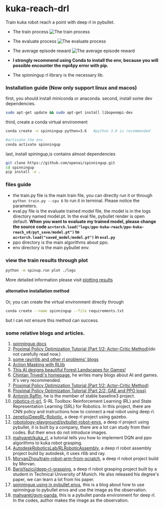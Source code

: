 # kuka-reach-drl
Train kuka robot reach a point with deep rl in pybullet.

* The train process
![The train process](https://github.com/borninfreedom/kuka-reach-drl/blob/main/pictures/train.gif)
* The evaluate process
![The evaluate process](https://github.com/borninfreedom/kuka-reach-drl/blob/main/pictures/eval.gif)
* The average episode reward
![The average episode reward](https://github.com/borninfreedom/kuka-reach-drl/blob/main/pictures/train_results.png)


* **I strongly recommend using Conda to install the env, because you will possible encounter the mpi4py error with pip.**
* The spinningup rl library is the necessary lib.

### Installation guide (Now only support linux and macos)
first, you should install miniconda or anaconda.
second, install some dev dependencies.
```bash
sudo apt-get update && sudo apt-get install libopenmpi-dev
```
third, create a conda virtual environment
```bash
conda create -n spinningup python=3.6   #python 3.6 is recommended
```
```bash
#activate the env
conda activate spinningup
```

last, install spiningup,is contains almost dependencies
```bash
git clone https://github.com/openai/spinningup.git
cd spinningup
pip install -e .
```

### files guide
* the train.py file is the main train file, you can directly run it or through `python train.py --cpu 6` to run it in terminal. Please notice the parameters.
* eval.py file is the evaluate trained model file, the model is in the logs directory named model.pt. In the eval file, pybullet render is open default. **When you want to evaluate my trained model, please change the source code `ac=torch.load("logs/ppo-kuka-reach/ppo-kuka-reach_s0/pyt_save/model.pt")` to `ac=torch.load("saved_model/model.pt")` in `eval.py`**
* ppo directory is the main algorithms about ppo.
* env directory is the main pybullet env.

### view the train results through plot
```bash
python -m spinup.run plot ./logs
``` 
More detailed information please visit [plotting results](https://spinningup.openai.com/en/latest/user/plotting.html)

#### alternative installation method
Or, you can create the virtual environment directly through
```bash
conda create --name spinningup --file requirements.txt
```
but I can not ensure this method can success.


### some relative blogs and articles.

1. [spinningup docs](https://spinningup.openai.com/en/latest/user/installation.html)
2. [Proximal Policy Optimization Tutorial (Part 1/2: Actor-Critic Method)](https://towardsdatascience.com/proximal-policy-optimization-tutorial-part-1-actor-critic-method-d53f9afffbf6)(do not carefully read now.)
3. [some ray/rllib and other rl problems' blogs](https://www.datahubbs.com/)
4. [Action Masking with RLlib](https://towardsdatascience.com/action-masking-with-rllib-5e4bec5e7505)
5. [This AI designs beautiful Forest Landscapes for Games!](https://medium.com/deepgamingai/this-ai-designs-beautiful-forest-landscapes-for-games-8675e053636e)
6. [Chintan Trivedi's homepage](https://medium.com/@chintan.t93), he writes many blogs about AI and games. It's very recommended.
7. [Proximal Policy Optimization Tutorial (Part 1/2: Actor-Critic Method)](https://twitter.com/ericwen5986/status/1374361315100172289)
8. [Proximal Policy Optimization Tutorial (Part 2/2: GAE and PPO loss)](https://twitter.com/ericwen5986/status/1374361470859767809)
9. [Antonin Raffin](https://araffin.github.io/), he is the member of stable baseline3 project.
10. [robotics-rl-srl](https://github.com/araffin/robotics-rl-srl), S-RL Toolbox: Reinforcement Learning (RL) and State Representation Learning (SRL) for Robotics. In this project, there are CNN policy and instructions how to connect a real robot using deep rl.
11. [zenetio/DeepRL-Robotic](https://github.com/zenetio/DeepRL-Robotic), a deep rl project using gazebo.
12. [robotology-playground/pybullet-robot-envs](https://github.com/robotology-playground/pybullet-robot-envs), a deep rl project using pybullet, it is built by a company, there are a lot can study from their codes. But their envs do not introduce images.
13. [mahyaret/kuka_rl](https://github.com/mahyaret/kuka_rl), a tutorial tells you how to implement DQN and ppo algorithms to kuka robot grasping.
14. [AutodeskRoboticsLab/RLRoboticAssembly](https://github.com/AutodeskRoboticsLab/RLRoboticAssembly), a deep rl robot assembly project build by autodesk, it uses rllib and ray.
15. [MorvanZhou/train-robot-arm-from-scratch](https://github.com/MorvanZhou/train-robot-arm-from-scratch), a deep rl robot project build by Morvan.
16. [BarisYazici/deep-rl-grasping](https://github.com/BarisYazici/deep-rl-grasping), a deep rl robot grasping project built by a student in Technical University of Munich. He also released his degree's paper, we can learn a lot from his paper.
17. [spinningup using in pybullet envs](https://www.etedal.net/2020/04/pybullet-panda_3.html), this is a blog about how to use spinningup to pybullet envs and use the image as the observation.
18. [mahyaret/gym-panda](https://github.com/mahyaret/gym-panda), this is a pybullet panda environment for deep rl. In the codes, author makes the image as the observation.
